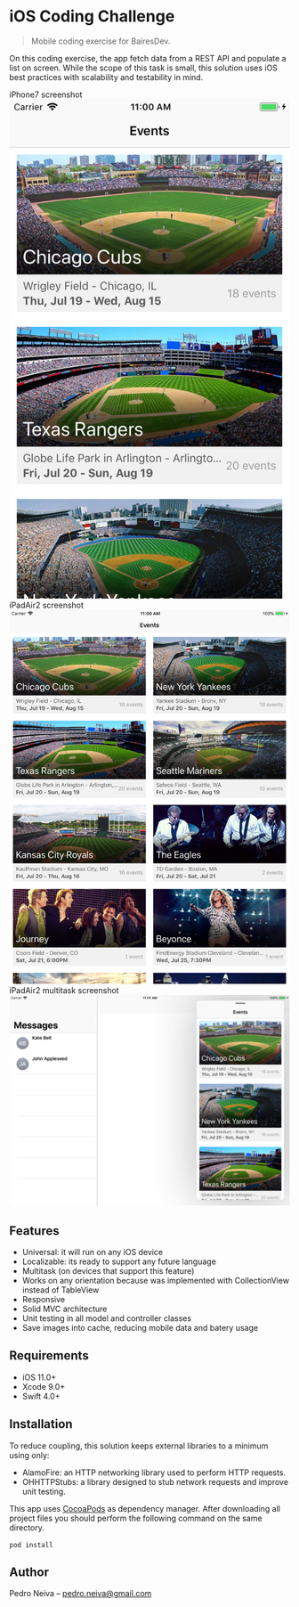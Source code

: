 # iOS Coding Challenge 
> Mobile coding exercise for BairesDev.

On this coding exercise, the app fetch data from a REST API and populate a list on screen. While the scope of this task is small, this solution uses iOS best practices with scalability and testability in mind.


iPhone7 screenshot
![](iPhone7.png)
iPadAir2 screenshot
![](iPadAir2.png)
iPadAir2 multitask screenshot
![](iPadAir2Multitask.png)

## Features

- Universal: it will run on any iOS device
- Localizable: its ready to support any future language 
- Multitask (on devices that support this feature)
- Works on any orientation because was implemented with CollectionView instead of TableView
- Responsive
- Solid MVC architecture
- Unit testing in all model and controller classes
- Save images into cache, reducing mobile data and batery usage

## Requirements

- iOS 11.0+
- Xcode 9.0+
- Swift 4.0+

## Installation

To reduce coupling, this solution keeps external libraries to a minimum using only:

* AlamoFire: an HTTP networking library used to perform HTTP requests.
* OHHTTPStubs: a library designed to stub network requests and improve unit testing. 

This app uses [CocoaPods](http://cocoapods.org/) as dependency manager. After downloading all project files you should perform the following command on the same directory.

	pod install


## Author

Pedro Neiva – pedro.neiva@gmail.com

